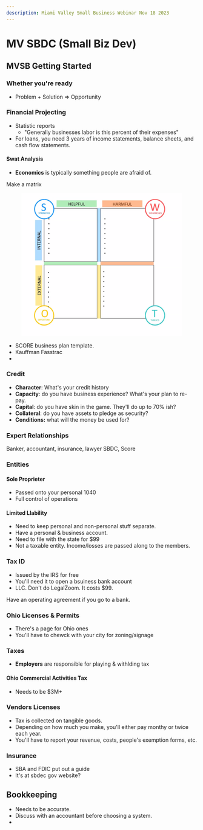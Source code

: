 ```yaml
---
description: Miami Valley Small Business Webinar Nov 18 2023
---
```


# MV SBDC (Small Biz Dev)

## MVSB Getting Started

### Whether you're ready

* Problem + Solution => Opportunity

### Financial Projecting

* Statistic reports
  * "Generally businesses labor is this percent of their expenses"
* For loans, you need 3 years of income statements, balance sheets, and cash flow statements.

#### Swat Analysis

* **Economics** is typically something people are afraid of.

Make a matrix

<figure><img src="../../../../.gitbook/assets/image (4) (1) (1) (1) (1) (1) (1) (1) (1).png" alt=""><figcaption></figcaption></figure>

* SCORE business plan template.
* Kauffman Fasstrac
*

### Credit

* **Character**: What's your credit history
* **Capacity**: do you have business experience? What's your plan to re-pay.
* **Capital**: do you have skin in the game. They'll do up to 70% ish?
* **Collateral**: do you have assets to pledge as security?
* **Conditions:** what will the money be used for?

### Expert Relationships

Banker, accountant, insurance, lawyer SBDC, Score

### Entities

#### Sole Proprieter

* Passed onto your personal 1040
* Full control of operations

#### Limited LIability

* Need to keep personal and non-personal stuff separate.
* Have a personal & business account.
* Need to file with the state for $99
* Not a taxable entity. Income/losses are passed along to the members.

### Tax ID

* Issued by the IRS for free
* You'll need it to open a bsuiness bank account
* LLC. Don't do LegalZoom. It costs $99.

Have an operating agreement if you go to a bank.

### Ohio Licenses & Permits

* There's a page for Ohio ones
* You'll have to chewck with your city for zoning/signage

### Taxes

* **Employers** are responsible for playing & withlding tax

#### Ohio Commercial Activities Tax

* Needs to be $3M+

### Vendors Licenses

* Tax is collected on tangible goods.
* Depending on how much you make, you'll either pay monthy or twice each year.
* You'll have to report your revenue, costs, people's exemption forms, etc.

### Insurance

* SBA and FDIC put out a guide
* It's at sbdec gov website?

## Bookkeeping

* Needs to be accurate.
* Discuss with an accountant before choosing a system.
*
